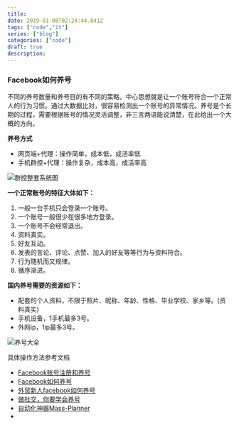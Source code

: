 ```yaml
---
title:  
date: 2019-01-08T02:24:44.841Z
tags: ["code","it"]
series: ["blog"]
categories: ["code"]
draft: true
description:
---
```


### Facebook如何养号

不同的养号数量和养号目的有不同的策略。中心思想就是让一个账号符合一个正常人的行为习惯。通过大数据比对，很容易检测出一个账号的异常情况。养号是个长期的过程，需要根据账号的情况灵活调整，非三言两语能说清楚，在此给出一个大概的方向。

**养号方式**
- 网页端+代理：操作简单，成本低，成活率低
- 手机群控+代理：操作复杂，成本高，成活率高

![群控整套系统图](https://i.loli.net/2019/01/14/5c3c4ed08abbf.jpg)

**一个正常账号的特征大体如下：**
1. 一般一台手机只会登录一个账号。
2. 一个账号一般很少在很多地方登录。
3. 一个账号不会经常退出。
4. 资料真实。
5. 好友互动。
6. 发表的言论、评论、点赞、加入的好友等等行为与资料符合。
7. 行为随机而又规律。
8. 循序渐进。

**国内养号需要的资源如下：**
- 配套的个人资料，不限于照片、昵称、年龄、性格、毕业学校、家乡等。(资料真实)
- 手机设备，1手机最多3号。
- 外网ip，1ip最多3号。



![养号大全](https://i.loli.net/2019/01/09/5c3596872eaa9.jpg)

具体操作方法参考文档  
- [Facebook账号注册和养号](Facebook账号注册和养号)
- [Facebook如何养号](https://zhuanlan.zhihu.com/p/39537808)
- [外贸新人facebook如何养号](https://waimaoquan.alibaba.com/bbs/read-htm-tid-4100453-fid-215.html)
- [做社交，你要学会养号](https://mjzj.com/article/24186)
- [自动化神器Mass-Planner](https://zhuanlan.zhihu.com/p/34772806)
- 





